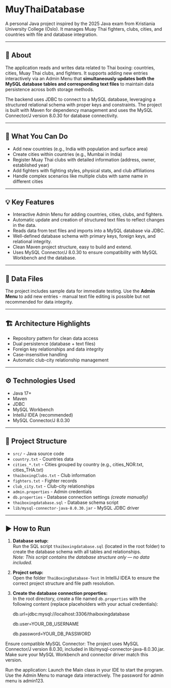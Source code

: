 # MuyThaiDatabase

A personal Java project inspired by the 2025 Java exam from Kristiania University College (Oslo). It manages Muay Thai fighters, clubs, cities, and countries with file and database integration.

---

## 📄 About

The application reads and writes data related to Thai boxing: countries, cities, Muay Thai clubs, and fighters. It supports adding new entries interactively via an Admin Menu that **simultaneously updates both the MySQL database tables and corresponding text files** to maintain data persistence across both storage methods.

The backend uses JDBC to connect to a MySQL database, leveraging a structured relational schema with proper keys and constraints. The project is built with Maven for dependency management and uses the MySQL Connector/J version 8.0.30 for database connectivity.

---

## 🎯 What You Can Do
- Add new countries (e.g., India with population and surface area)
- Create cities within countries (e.g., Mumbai in India) 
- Register Muay Thai clubs with detailed information (address, owner, established year)
- Add fighters with fighting styles, physical stats, and club affiliations
- Handle complex scenarios like multiple clubs with same name in different cities

---

## 💡 Key Features

- Interactive Admin Menu for adding countries, cities, clubs, and fighters.  
- Automatic update and creation of structured text files to reflect changes in the data.  
- Reads data from text files and imports into a MySQL database via JDBC.  
- Well-defined database schema with primary keys, foreign keys, and relational integrity.  
- Clean Maven project structure, easy to build and extend.  
- Uses MySQL Connector/J 8.0.30 to ensure compatibility with MySQL Workbench and the database.

---

## 💾 Data Files
The project includes sample data for immediate testing. Use the **Admin Menu** to add new entries - manual text file editing is possible but not recommended for data integrity.

---

## 🏗️ Architecture Highlights
- Repository pattern for clean data access
- Dual persistence (database + text files)
- Foreign key relationships and data integrity
- Case-insensitive handling
- Automatic club-city relationship management

---

## ⚙️ Technologies Used

- Java 17+  
- Maven  
- JDBC  
- MySQL Workbench  
- IntelliJ IDEA (recommended)  
- MySQL Connector/J 8.0.30  

---

## 📁 Project Structure
- `src/` - Java source code
- `country.txt` - Countries data
- `cities_*.txt` - Cities grouped by country (e.g., cities_NOR.txt, cities_THA.txt)
- `thaiboxingClubs.txt` - Club information
- `fighters.txt` - Fighter records
- `club_city.txt` - Club-city relationships
- `admin.properties` - Admin credentials
- `db.properties` - Database connection settings *(create manually)*
- `thaiboxingdatabase.sql` - Database schema script
- `lib/mysql-connector-java-8.0.30.jar` - MySQL JDBC driver
  
---

## ▶️ How to Run

1. **Database setup:**  
   Run the SQL script `thaiboxingdatabase.sql` (located in the root folder) to create the database schema with all tables and relationships.  
   _Note: This script contains the database structure only — no data included._

2. **Project setup:**  
   Open the folder `ThaiBoxingDatabase-Test` in IntelliJ IDEA to ensure the correct project structure and file path resolution.

3. **Create the database connection properties:**  
   In the root directory, create a file named `db.properties` with the following content (replace placeholders with your actual credentials):

   db.url=jdbc:mysql://localhost:3306/thaiboxingdatabase

   db.user=YOUR_DB_USERNAME

   db.password=YOUR_DB_PASSWORD

Ensure compatible MySQL Connector:
The project uses MySQL Connector/J version 8.0.30, included in lib/mysql-connector-java-8.0.30.jar. Make sure your MySQL Workbench and connector driver match this version.

Run the application:
Launch the Main class in your IDE to start the program. Use the Admin Menu to manage data interactively.
The password for admin menu is admin123.

